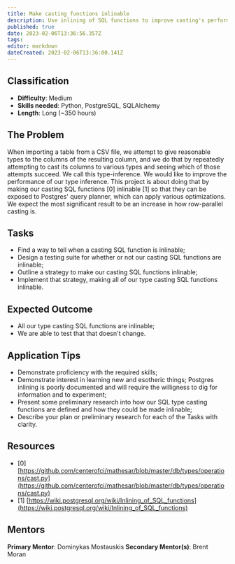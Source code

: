 ```yaml
---
title: Make casting functions inlinable
description: Use inlining of SQL functions to improve casting's performance
published: true
date: 2023-02-06T13:36:56.357Z
tags: 
editor: markdown
dateCreated: 2023-02-06T13:36:00.141Z
---
```


## Classification
- **Difficulty**: Medium
- **Skills needed**: Python, PostgreSQL, SQLAlchemy
- **Length**: Long (~350 hours)

## The Problem

When importing a table from a CSV file, we attempt to give reasonable types to the columns of the resulting column, and we do that by repeatedly attempting to cast its columns to various types and seeing which of those attempts succeed. We call this type-inference. We would like to improve the performance of our type inference. This project is about doing that by making our casting SQL functions [0] inlinable [1] so that they can be exposed to Postgres' query planner, which can apply various optimizations. We expect the most significant result to be an increase in how row-parallel casting is.

## Tasks

- Find a way to tell when a casting SQL function is inlinable;
- Design a testing suite for whether or not our casting SQL functions are inlinable;
- Outline a strategy to make our casting SQL functions inlinable;
- Implement that strategy, making all of our type casting SQL functions inlinable.

## Expected Outcome

- All our type casting SQL functions are inlinable;
- We are able to test that that doesn't change.

## Application Tips

- Demonstrate proficiency with the required skills;
- Demonstrate interest in learning new and esotheric things; Postgres inlining is poorly documented and will require the willigness to dig for information and to experiment;
- Present some preliminary research into how our SQL type casting functions are defined and how they could be made inlinable;
- Describe your plan or preliminary research for each of the Tasks with clarity.

## Resources
- [0] [https://github.com/centerofci/mathesar/blob/master/db/types/operations/cast.py](https://github.com/centerofci/mathesar/blob/master/db/types/operations/cast.py) 
- [1] [https://wiki.postgresql.org/wiki/Inlining_of_SQL_functions](https://wiki.postgresql.org/wiki/Inlining_of_SQL_functions)

## Mentors
**Primary Mentor**: Dominykas Mostauskis
**Secondary Mentor(s)**: Brent Moran
